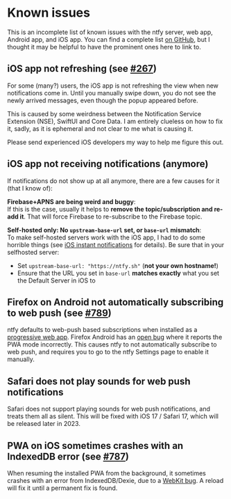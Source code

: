 # Known issues
This is an incomplete list of known issues with the ntfy server, web app, Android app, and iOS app. You can find a complete
list [on GitHub](https://github.com/binwiederhier/ntfy/labels/%F0%9F%AA%B2%20bug), but I thought it may be helpful
to have the prominent ones here to link to.

## iOS app not refreshing (see [#267](https://github.com/binwiederhier/ntfy/issues/267))
For some (many?) users, the iOS app is not refreshing the view when new notifications come in. Until you manually
swipe down, you do not see the newly arrived messages, even though the popup appeared before.

This is caused by some weirdness between the Notification Service Extension (NSE), SwiftUI and Core Data. I am entirely
clueless on how to fix it, sadly, as it is ephemeral and not clear to me what is causing it.

Please send experienced iOS developers my way to help me figure this out.

## iOS app not receiving notifications (anymore)
If notifications do not show up at all anymore, there are a few causes for it (that I know of):

**Firebase+APNS are being weird and buggy**:    
If this is the case, usually it helps to **remove the topic/subscription and re-add it**. That will force Firebase to 
re-subscribe to the Firebase topic.

**Self-hosted only: No `upstream-base-url` set, or `base-url` mismatch**:   
To make self-hosted servers work with the iOS
app, I had to do some horrible things (see [iOS instant notifications](config.md#ios-instant-notifications) for details).
Be sure that in your selfhosted server:

* Set `upstream-base-url: "https://ntfy.sh"` (**not your own hostname!**)
* Ensure that the URL you set in `base-url` **matches exactly** what you set the Default Server in iOS to 

## Firefox on Android not automatically subscribing to web push (see [#789](https://github.com/binwiederhier/ntfy/issues/789))
ntfy defaults to web-push based subscriptions when installed as a [progressive web app](./subscribe/pwa.md). Firefox
Android has an [open bug](https://bugzilla.mozilla.org/show_bug.cgi?id=1796434) where it reports the PWA mode incorrectly.
This causes ntfy to not automatically subscribe to web push, and requires you to go to the ntfy Settings page to enable
it manually.

## Safari does not play sounds for web push notifications
Safari does not support playing sounds for web push notifications, and treats them all as silent. This will be fixed with
iOS 17 / Safari 17, which will be released later in 2023.

## PWA on iOS sometimes crashes with an IndexedDB error (see [#787](https://github.com/binwiederhier/ntfy/issues/787))
When resuming the installed PWA from the background, it sometimes crashes with an error from IndexedDB/Dexie, due to a
[WebKit bug]( https://bugs.webkit.org/show_bug.cgi?id=197050). A reload will fix it until a permanent fix is found.
